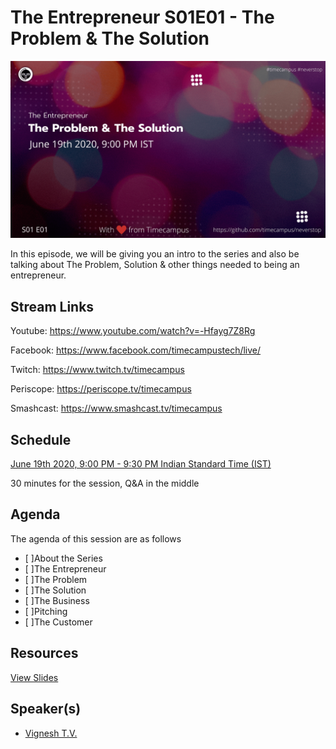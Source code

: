 # The Entrepreneur S01E01 - The Problem & The Solution

[![alt text](TE-S01E01.png "Watch/Subscribe to the video")](https://www.youtube.com/watch?v=-Hfayg7Z8Rg)

In this episode, we will be giving you an intro to the series and also be talking about The Problem, Solution & other things needed to being an entrepreneur.

## Stream Links

Youtube: https://www.youtube.com/watch?v=-Hfayg7Z8Rg

Facebook: https://www.facebook.com/timecampustech/live/

Twitch: https://www.twitch.tv/timecampus

Periscope: https://periscope.tv/timecampus

Smashcast: https://www.smashcast.tv/timecampus

## Schedule

[June 19th 2020, 9:00 PM - 9:30 PM Indian Standard Time (IST)](https://calendar.google.com/event?action=TEMPLATE&tmeid=N2RobjJjYmMxZXYzdGtpNmw1czJrZ2c3MjIgdGltZWNhbXB1cy5jb21fM2hxNHB0a3MwbGUycm5kMGowMW82MDE0YWdAZw&tmsrc=timecampus.com_3hq4ptks0le2rnd0j01o6014ag%40group.calendar.google.com)

30 minutes for the session, Q&A in the middle

## Agenda

The agenda of this session are as follows

- [ ]About the Series
- [ ]The Entrepreneur
- [ ]The Problem
- [ ]The Solution
- [ ]The Business
- [ ]Pitching
- [ ]The Customer

## Resources

[View Slides](https://docs.google.com/presentation/d/16Mbpq8b8obBqbFJNfVlkrYqSV7Dc6GuFNg5nKoc8Vs4/edit?usp=sharing)

## Speaker(s)

- [Vignesh T.V.](http://tvvignesh.com/)